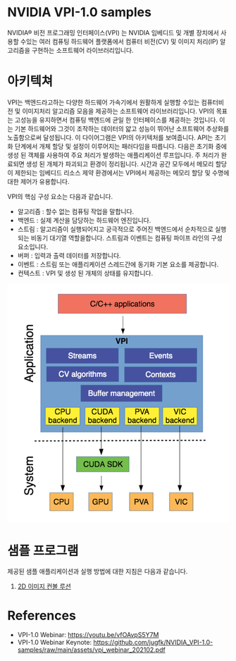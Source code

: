 # NVIDIA VPI-1.0 samples

NVIDIA® 비전 프로그래밍 인터페이스(VPI) 는 NVIDIA 임베디드 및 개별 장치에서 사용할 수있는 여러 컴퓨팅 하드웨어 플랫폼에서 컴퓨터 비전(CV) 및 이미지 처리(IP) 알고리즘을 구현하는 소프트웨어 라이브러리입니다.

# 아키텍쳐
VPI는 백엔드라고하는 다양한 하드웨어 가속기에서 원활하게 실행할 수있는 컴퓨터비전 및 이미지처리 알고리즘 모음을 제공하는 소프트웨어 라이브러리입니다. VPI의 목표는 고성능을 유지하면서 컴퓨팅 백엔드에 균일 한 인터페이스를 제공하는 것입니다. 이는 기본 하드웨어와 그것이 조작하는 데이터의 얇고 성능이 뛰어난 소프트웨어 추상화를 노출함으로써 달성됩니다. 이 다이어그램은 VPI의 아키텍처를 보여줍니다.
API는 초기화 단계에서 개체 할당 및 설정이 이루어지는 패러다임을 따릅니다. 다음은 초기화 중에 생성 된 객체를 사용하여 주요 처리가 발생하는 애플리케이션 루프입니다. 주 처리가 완료되면 생성 된 개체가 파괴되고 환경이 정리됩니다. 시간과 공간 모두에서 메모리 할당이 제한되는 임베디드 리소스 제약 환경에서는 VPI에서 제공하는 메모리 할당 및 수명에 대한 제어가 유용합니다.

VPI의 핵심 구성 요소는 다음과 같습니다.

* 알고리즘 : 할수 없는 컴퓨팅 작업을 말합니다.
* 백엔드 : 실제 계산을 담당하는 하드웨어 엔진입니다.
* 스트림 : 알고리즘이 실행되어지고 궁극적으로 주어진 백엔드에서 순차적으로 실행되는 비동기 대기열 역할을합니다. 스트림과 이벤트는 컴퓨팅 파이프 라인의 구성 요소입니다.
* 버퍼 : 입력과 출력 데이터를 저장합니다.
* 이벤트 : 스트림 또는 애플리케이션 스레드간에 동기화 기본 요소를 제공합니다.
* 컨텍스트 : VPI 및 생성 된 개체의 상태를 유지합니다.

![Architecture](https://raw.githubusercontent.com/jugfk/NVIDIA_VPI-1.0-samples/main/Images/architecture.png)

# 샘플 프로그램
제공된 샘플 애플리케이션과 실행 방법에 대한 지침은 다음과 같습니다.

1. [2D 이미지 컨볼 루션](https://github.com/jugfk/NVIDIA_VPI-1.0-samples/tree/main/01-convolve_2d)


# References
* VPI-1.0 Webinar: https://youtu.be/vfOAvpS5Y7M
* VPI-1.0 Webinar Keynote: https://github.com/jugfk/NVIDIA_VPI-1.0-samples/raw/main/assets/vpi_webinar_202102.pdf
